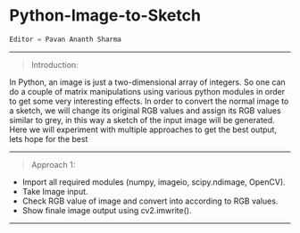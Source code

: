# Python-Image-to-Sketch


```python
Editor = Pavan Ananth Sharma
```

---------------------------------------------------------------------------------------------------------------------------------------------------------------------------

>Introduction:

In Python, an image is just a two-dimensional array of integers. So one can do a couple of matrix manipulations using various python modules in order to get some very interesting effects. In order to convert the normal image to a sketch, we will change its original RGB values and assign its RGB values similar to grey, in this way a sketch of the input image will be generated. Here we will experiment with multiple approaches to get the best output, lets hope for the best

---------------------------------------------------------------------------------------------------------------------------------------------------------------------------

>Approach 1:

* Import all required modules (numpy, imageio, scipy.ndimage, OpenCV).
* Take Image input.
* Check RGB value of image and convert into according to RGB values.
* Show finale image output using cv2.imwrite().

---------------------------------------------------------------------------------------------------------------------------------------------------------------------------


